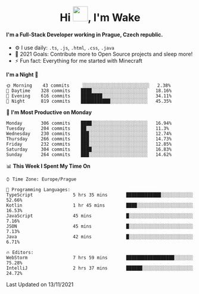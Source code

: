 <h1 align="center">Hi <img src="https://raw.githubusercontent.com/MrWakeCZ/MrWakeCZ/master/Hi.gif" width="40px" />, I'm Wake</h1>

#### I'm a Full-Stack Developer working in Prague, Czech republic.
- ⚙️ I use daily: `.ts`, `.js`, `.html`, `.css`, `.java`
- 🥅 2021 Goals: Contribute more to Open Source projects and sleep more!
- ⚡ Fun fact: Everything for me started with Minecraft

<!--START_SECTION:waka-->
**I'm a Night 🦉** 

```text
🌞 Morning    43 commits     ░░░░░░░░░░░░░░░░░░░░░░░░░   2.38% 
🌆 Daytime    328 commits    ████░░░░░░░░░░░░░░░░░░░░░   18.16% 
🌃 Evening    616 commits    ████████░░░░░░░░░░░░░░░░░   34.11% 
🌙 Night      819 commits    ███████████░░░░░░░░░░░░░░   45.35%

```
📅 **I'm Most Productive on Monday** 

```text
Monday       306 commits    ████░░░░░░░░░░░░░░░░░░░░░   16.94% 
Tuesday      204 commits    ██░░░░░░░░░░░░░░░░░░░░░░░   11.3% 
Wednesday    230 commits    ███░░░░░░░░░░░░░░░░░░░░░░   12.74% 
Thursday     266 commits    ███░░░░░░░░░░░░░░░░░░░░░░   14.73% 
Friday       232 commits    ███░░░░░░░░░░░░░░░░░░░░░░   12.85% 
Saturday     304 commits    ████░░░░░░░░░░░░░░░░░░░░░   16.83% 
Sunday       264 commits    ███░░░░░░░░░░░░░░░░░░░░░░   14.62%

```


📊 **This Week I Spent My Time On** 

```text
⌚︎ Time Zone: Europe/Prague

💬 Programming Languages: 
TypeScript               5 hrs 35 mins       █████████████░░░░░░░░░░░░   52.66% 
Kotlin                   1 hr 45 mins        ████░░░░░░░░░░░░░░░░░░░░░   16.53% 
JavaScript               45 mins             █░░░░░░░░░░░░░░░░░░░░░░░░   7.16% 
JSON                     45 mins             █░░░░░░░░░░░░░░░░░░░░░░░░   7.13% 
Java                     42 mins             █░░░░░░░░░░░░░░░░░░░░░░░░   6.71%

🔥 Editors: 
WebStorm                 7 hrs 59 mins       ██████████████████░░░░░░░   75.28% 
IntelliJ                 2 hrs 37 mins       ██████░░░░░░░░░░░░░░░░░░░   24.72%

```


 Last Updated on 13/11/2021
<!--END_SECTION:waka-->
